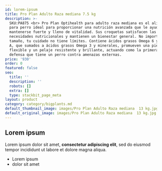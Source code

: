```yaml
---
id: lorem-ipsum
title: Pro Plan Adulto Raza mediana 7.5 kg
description: >-
  SKU:PA875 <br> Pro Plan Optihealth para adulto raza mediana es el alimento
  para perro ideal para proporcionar una nutrición avanzada que le ayudará
  mantenerse fuerte y lleno de vitalidad. Sus croquetas satisfacen las
  necesidades nutricionales y mantienen un bienestar general. No importa su
  tamaño, tu cuidado no tiene límites. Contiene ácidos grasos Omega 6 y vitamina
  A, que sumados a ácidos grasos Omega 3 y minerales, promueven una piel
  flexible y un pelaje resistente y brillante, actuando como la primera línea de
  defensa que tiene un perro contra amenazas externas. 
price: '930'
order: 0
featured: false
seo:
  title: ''
  description: ''
  robots: []
  extra: []
  type: stackbit_page_meta
layout: product
category: category/bigplants.md
default_thumbnail_image: images/Pro Plan Adulto Raza mediana  13 kg.jpg
default_original_image: images/Pro Plan Adulto Raza mediana  13 kg.jpg
---
```

## Lorem ipsum

Lorem ipsum dolor sit amet, **consectetur adipiscing elit**, sed do eiusmod tempor incididunt ut labore et dolore magna aliqua.

- Lorem ipsum
- dolor sit amet